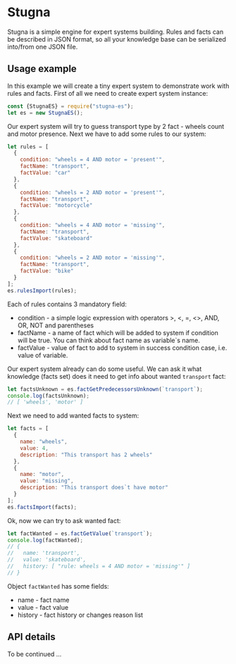 # Stugna
Stugna is a simple engine for expert systems building. Rules and facts can be described in JSON format, so all your 
knowledge base can be serialized into/from one JSON file.

## Usage example
In this example we will create a tiny expert system to demonstrate work with rules and facts. First of all we need 
to create expert system instance:  
```js
const {StugnaES} = require("stugna-es");
let es = new StugnaES();
```
Our expert system will try to guess transport type by 2 fact - wheels count and motor presence. Next we have to add 
some rules to our system:
```js
let rules = [
  {
    condition: "wheels = 4 AND motor = 'present'",
    factName: "transport",
    factValue: "car"
  },
  {
    condition: "wheels = 2 AND motor = 'present'",
    factName: "transport",
    factValue: "motorcycle"
  },
  {
    condition: "wheels = 4 AND motor = 'missing'",
    factName: "transport",
    factValue: "skateboard"
  },
  {
    condition: "wheels = 2 AND motor = 'missing'",
    factName: "transport",
    factValue: "bike"
  }
];
es.rulesImport(rules);
```
Each of rules contains 3 mandatory field:
* condition - a simple logic expression with operators >, <, =, <>, AND, OR, NOT and parentheses
* factName - a name of fact which will be added to system if condition will be true. You can think about fact name as variable`s name. 
* factValue - value of fact to add to system in success condition case, i.e. value of variable.

Our expert system already can do some useful. We can ask it what knowledge (facts set) does it need to get info about 
wanted `transport` fact:
```js
let factsUnknown = es.factGetPredecessorsUnknown(`transport`);
console.log(factsUnknown);
// [ 'wheels', 'motor' ]
```

Next we need to add wanted facts to system:
```js
let facts = [
  {
    name: "wheels",
    value: 4,
    description: "This transport has 2 wheels"
  },
  {
    name: "motor",
    value: "missing",
    description: "This transport does`t have motor"
  }
];
es.factsImport(facts);
```
Ok, now we can try to ask wanted fact:
```js
let factWanted = es.factGetValue(`transport`);
console.log(factWanted);
// {
//   name: 'transport',
//   value: 'skateboard',
//   history: [ "rule: wheels = 4 AND motor = 'missing'" ]
// }
```
Object `factWanted` has some fields:
* name - fact name
* value - fact value
* history - fact history or changes reason list 

## API details 
To be continued ...
